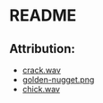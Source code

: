 # README
## Attribution:
* [crack.wav](http://soundbible.com/1953-Neck-Snap.html)
* [golden-nugget.png](http://freeyourminds25.tumblr.com/post/57852863727/tekkaman-transparent-dickbutt)
* [chick.wav](http://soundbible.com/1240-Baby-Chicks.html)